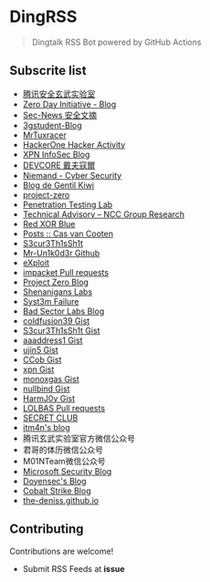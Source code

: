 # DingRSS

> Dingtalk RSS Bot powered by GitHub Actions
>

## Subscrite list

- [腾讯安全玄武实验室](https://xlab.tencent.com/cn/)
- [Zero Day Initiative - Blog](https://www.zerodayinitiative.com/blog/)
- [Sec-News 安全文摘](https://wiki.ioin.in/)
- [3gstudent-Blog](https://3gstudent.github.io/)
- [MrTuxracer](https://www.rcesecurity.com/)
- [HackerOne Hacker Activity](http://rss.ricterz.me/hacktivity)
- [XPN InfoSec Blog](https://blog.xpnsec.com/)
- [DEVCORE 戴夫寇爾](https://devco.re/)
- [Niemand - Cyber Security](https://niemand.com.ar/)
- [Blog de Gentil Kiwi](https://blog.gentilkiwi.com/)
- [project-zero](https://rsshub.app/project-zero-issues)
- [Penetration Testing Lab](https://pentestlab.blog/)
- [Technical Advisory – NCC Group Research](https://research.nccgroup.com/category/technical-advisory/)
- [Red XOR Blue](https://blog.redxorblue.com/)
- [Posts :: Cas van Cooten](https://casvancooten.com/posts/)
- [S3cur3Th1sSh1t](https://s3cur3th1ssh1t.github.io/)
- [Mr-Un1k0d3r Github](https://github.com/Mr-Un1k0d3r)
- [eXploit](https://exploit.ph/)
- [impacket Pull requests](https://github.com/SecureAuthCorp/impacket/pulls)
- [Project Zero Blog](https://googleprojectzero.blogspot.com/)
- [Shenanigans Labs](https://shenaniganslabs.io/)
- [Syst3m Failure](https://syst3mfailure.io/)
- [Bad Sector Labs Blog](https://blog.badsectorlabs.com/)
- [coldfusion39 Gist](https://gist.github.com/coldfusion39)
- [S3cur3Th1sSh1t Gist](https://gist.github.com/S3cur3Th1sSh1t)
- [aaaddress1 Gist](https://gist.github.com/aaaddress1)
- [ujin5 Gist](https://gist.github.com/ujin5)
- [CCob Gist](https://gist.github.com/CCob)
- [xpn Gist](https://gist.github.com/xpn)
- [monoxgas Gist](https://gist.github.com/monoxgas)
- [nullbind Gist](https://gist.github.com/nullbind)
- [HarmJ0y Gist](https://gist.github.com/HarmJ0y)
- [LOLBAS Pull requests](https://github.com/LOLBAS-Project/LOLBAS/pulls)
- [SECRET CLUB](https://secret.club/)
- [itm4n's blog](https://itm4n.github.io/)
- 腾讯玄武实验室官方微信公众号
- 君哥的体历微信公众号
- M01NTeam微信公众号
- [Microsoft Security Blog](https://www.microsoft.com/en-us/security/blog/)
- [Doyensec's Blog](https://blog.doyensec.com/)
- [Cobalt Strike Blog](https://www.cobaltstrike.com/blog/)
- [the-deniss.github.io](https://the-deniss.github.io/)

## Contributing

Contributions are welcome!

* Submit RSS Feeds at **issue**
